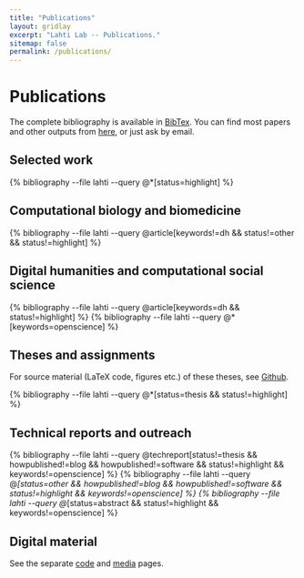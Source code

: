 ```yaml
---
title: "Publications"
layout: gridlay
excerpt: "Lahti Lab -- Publications."
sitemap: false
permalink: /publications/
---
```



Publications
============

The complete bibliography is available in [BibTex](lahti.bib). You can find most papers and other outputs from [here](publications/), or just ask by email.


<!-- This is for altmetrics padges from http://www.altmetric.com/-->

<script type='text/javascript' src='https://d1bxh8uas1mnw7.cloudfront.net/assets/embed.js'></script>



## Selected work

{% bibliography --file lahti --query @*[status=highlight] %}

## Computational biology and biomedicine

{% bibliography --file lahti  --query @article[keywords!=dh && status!=other && status!=highlight] %}


## Digital humanities and computational social science

{% bibliography --file lahti  --query @article[keywords=dh && status!=highlight] %}
{% bibliography --file lahti  --query @*[keywords=openscience] %}


## Theses and assignments

For source material (LaTeX code, figures etc.) of these theses, see [Github](https://github.com/antagomir/thesis).

{% bibliography --file lahti  --query @*[status=thesis && status!=highlight] %}


## Technical reports and outreach

<!--{% bibliography --file lahti  --query @misc[status!=poster && status!=abstract && status!=thesis && howpublished!=blog && howpublished!=software] %}-->
{% bibliography --file lahti  --query @techreport[status!=thesis && howpublished!=blog && howpublished!=software && status!=highlight && keywords!=openscience] %}
{% bibliography --file lahti  --query @*[status=other && howpublished!=blog && howpublished!=software && status!=highlight && keywords!=openscience] %}
{% bibliography --file lahti  --query @*[status=abstract && status!=highlight && keywords!=openscience] %}


## Digital material

See the separate [code](../code/) and [media](../media/) pages.


<!--The material is presented to ensure timely dissemination of scholarly and technical work. While I aim to grant CC or other open source/copyleft licenses for the content wherever possible, kindly note that copyright in the external links and all rights therein are retained by authors or by other copyright holders.-->


